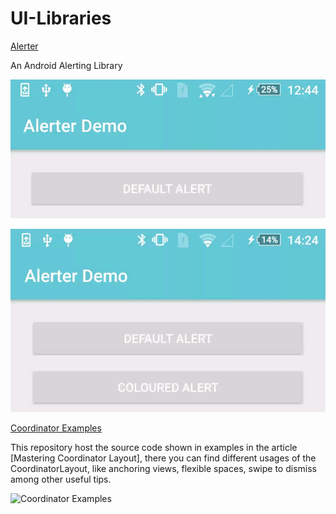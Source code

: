 # UI-Libraries

[Alerter](https://github.com/Tapadoo/Alerter)

An Android Alerting Library

![Default Alert](./documentation/alert_default.gif)

![Coloured Alert](./documentation/alert_coloured.gif)

[Coordinator Examples](https://github.com/saulmm/CoordinatorExamples)

This repository host the source code shown in examples in the article [Mastering Coordinator Layout], there you can find different usages of the CoordinatorLayout, like anchoring views, flexible spaces, swipe to dismiss among other useful tips.

![Coordinator Examples](https://github.com/saulmm/CoordinatorExamples/blob/master/art/example.gif)

